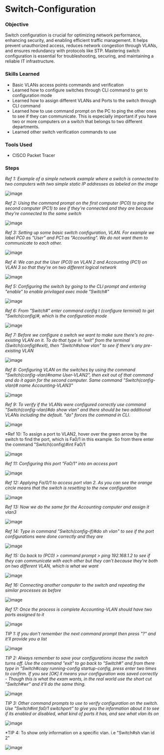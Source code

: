 # Switch-Configuration

### Objective
  
Switch configuration is crucial for optimizing network performance, enhancing security, and enabling efficient traffic management. It helps prevent unauthorized access, reduces network congestion through VLANs, and ensures redundancy with protocols like STP. Mastering switch configuration is essential for troubleshooting, securing, and maintaining a reliable IT infrastructure.

### Skills Learned

- Basic VLANs access points commands and verification
- Learned how to configure switches through CLI command to get to configuration mode
- Learned how to assign different VLANs and Ports to the switch through CLI command
- Learned how to use command prompt on the PC to ping the other ones to see if they can communicate. This is especially important if you have two or more computers on a switch that belongs to two different departments.
- Learned other switch verification commands to use

### Tools Used

- CISCO Packet Tracer

### Steps

*Ref 1: Example of a simple network example where a switch is connected to two computers with two simple static IP addresses as labeled on the image*

![image](https://github.com/user-attachments/assets/41790293-53f2-45de-9259-dd1a17f8e84b)


*Ref 2: Using the command prompt on the first computer (PC0) to ping the second computer (PC1) to see if they're connected and they are because they're connected to the same switch*

![image](https://github.com/user-attachments/assets/1e1b3c1e-8496-4c2c-b6f0-7cff1825fffe)

*Ref 3: Setting up some basic switch configuration, VLAN. For example we label PC0 as "User" and PC1 as "Accounting". We do not want them to communicate to each other.*

![image](https://github.com/user-attachments/assets/9a00bbc5-74eb-4cb9-9a34-27d254cd1ab9)

*Ref 4: We can put the User (PC0) on VLAN 2 and Accounting (PC1) on VLAN 3 so that they're on two different logical network*

![image](https://github.com/user-attachments/assets/44a38a56-f718-4c3c-beed-9b5c537d6fe8)

*Ref 5: Configuring the switch by going to the CLI prompt and entering "enable" to enable privilaged exec mode "Switch#"*

![image](https://github.com/user-attachments/assets/4c4b310f-72c6-46e8-8d81-f3e1a352043e)

*Ref 6: From "Switch#" enter command config t (configure terminal) to get "Switch(config)#, which is the configuration mode*

![image](https://github.com/user-attachments/assets/4567837f-3b1b-458f-b22f-f2daf3346a4f)

*Ref 7: Before we configure a switch we want to make sure there's no pre-existing VLAN on it. To do that type in "exit" from the terminal (Switch(config)#exit), then "Switch#show vlan" to see if there's any pre-existing VLAN*

![image](https://github.com/user-attachments/assets/57e6010f-90ee-458a-a6fb-de271dae38a5)

*Ref 8: Configuring VLAN on the switches by using the command "Switch(config-vlan)#name User-VLAN2", then exit out of that command and do it again for the second computer. Same command "Switch(config-vlan)# name Accounting-VLAN3"*

![image](https://github.com/user-attachments/assets/828d6b0e-dd2f-4fe2-b593-3e3f1786627b)

*Ref 9: To verify if the VLANs were configured correctly use command "Switch(config-vlan)#do show vlan" and there should be two additional VLANs including the default. "do" forces the command in CLI.*

![image](https://github.com/user-attachments/assets/4aa5555e-c611-4811-b8df-bb5277dd327c)

*Ref 10: To assign a port to VLAN2, hover over the green arrow by the switch to find the port, which is Fa0/1 in this example. So from there enter the command "Switch(config)#int Fa0/1

![image](https://github.com/user-attachments/assets/9680163c-9f1b-45b0-8982-ba165d7d6956)

*Ref 11: Configuring this port "Fa0/1" into an access port*

![image](https://github.com/user-attachments/assets/1c13d549-3a6c-4280-8995-826e7bea4c5b)

*Ref 12: Applying Fa/0/1 to access port vlan 2. As you can see the orange circle means that the switch is resetting to the new configuration*

![image](https://github.com/user-attachments/assets/ed10f578-856c-4ea6-b14a-e6d2da38a6f2)

*Ref 13: Now we do the same for the Accounting computer and assign it vlan3*

![image](https://github.com/user-attachments/assets/8d3ac770-ead3-406d-9f2e-570c7449ae45)

*Ref 14: Type in command "Switch(config-if)#do sh vlan" to see if the port configurations were done correctly and they are*

![image](https://github.com/user-attachments/assets/c3cb263f-3cc2-4b36-9f9a-cd1756b9e6c5)

*Ref 15: Go back to (PC0) > command prompt > ping 192.168.1.2 to see if they can communicate with each other but they can't because they're both on two different VLAN, which is what we want*

![image](https://github.com/user-attachments/assets/f104a16a-01b8-46cf-9677-383c53567597)

*Ref 16: Connecting another computer to the switch and repeating the similar processes as before*

![image](https://github.com/user-attachments/assets/b192780d-b7ca-412d-8a55-8c175dc4ea1e)

*Ref 17: Once the process is complete Accounting-VLAN should have two ports assigned to it*

![image](https://github.com/user-attachments/assets/50ba3da1-1148-4883-b115-c5c2c8db722d)

*TIP 1: If you don't remember the next command prompt then press "?" and it'll provide you a list*

![image](https://github.com/user-attachments/assets/30650e7f-0ed9-4f9b-80ef-c3ff952029f0)

*TIP 2: Always remember to save your configurations incase the switch turns off. Use the command "exit" to go back to "Switch#" and from there type in "Switch#copy running-config startup-config, press enter two times to confirm. If you see [OK] it means your configuration was saved correctly - Though this is what the exam wants, in the real world use the short cut "Switch#wr" and it'll do the same thing.*

![image](https://github.com/user-attachments/assets/59c51390-6075-48b7-b81a-567d40e0def9)

*TIP 3: Other command prompts to use to verify configuration on the switch. Use "Switch#int fa0/1 switchport" to give you the information about it to see if its enabled or disabled, what kind of ports it has, and see what vlan its on*

![image](https://github.com/user-attachments/assets/6237b4a0-8408-4894-b1d8-4f31fbd774d3)

*TIP 4: To show only information on a specific vlan. i.e "Switch#sh vlan id 2"

![image](https://github.com/user-attachments/assets/90afb61c-cb6f-4a81-9d1f-23c8f253ac98)
